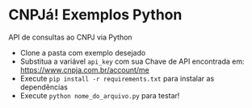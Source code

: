 # CNPJá! Exemplos Python

API de consultas ao CNPJ via Python

- Clone a pasta com exemplo desejado
- Substitua a variável `api_key` com sua Chave de API encontrada em: https://www.cnpja.com.br/account/me
- Execute `pip install -r requirements.txt` para instalar as dependências
- Execute `python nome_do_arquivo.py` para testar!
